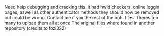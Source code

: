 Need help debugging and cracking this. 
it had hwid checkers, online loggin pages, aswell as other authenticator methods they should now be removed but could be wrong.
Contact me if you the rest of the bots files. Theres too many to upload them all at once 
The original files where found in another repository (credits to fozi322)
